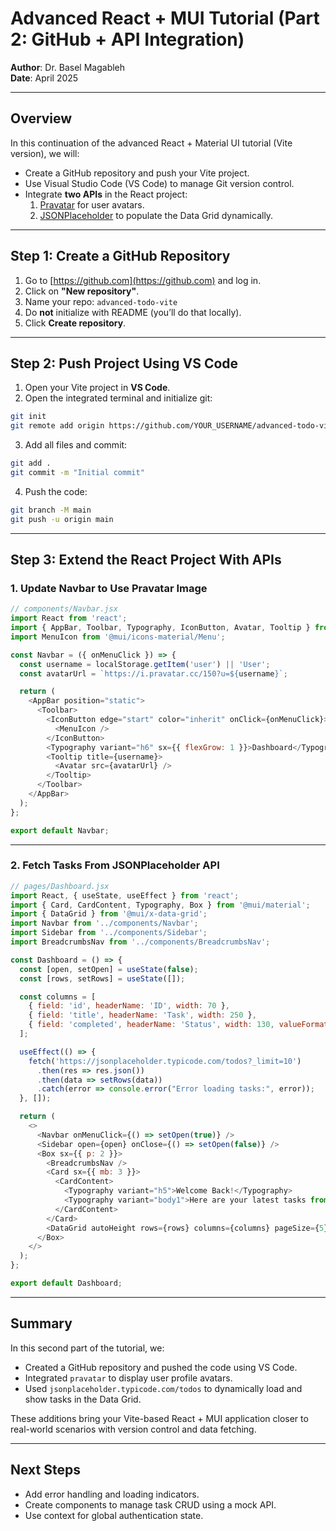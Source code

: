 
# Advanced React + MUI Tutorial (Part 2: GitHub + API Integration)

**Author**: Dr. Basel Magableh  
**Date**: April 2025

---

## Overview

In this continuation of the advanced React + Material UI tutorial (Vite version), we will:

- Create a GitHub repository and push your Vite project.
- Use Visual Studio Code (VS Code) to manage Git version control.
- Integrate **two APIs** in the React project:
  1. [Pravatar](https://pravatar.cc/) for user avatars.
  2. [JSONPlaceholder](https://jsonplaceholder.typicode.com/todos) to populate the Data Grid dynamically.

---

## Step 1: Create a GitHub Repository

1. Go to [https://github.com](https://github.com) and log in.
2. Click on **"New repository"**.
3. Name your repo: `advanced-todo-vite`
4. Do **not** initialize with README (you’ll do that locally).
5. Click **Create repository**.

---

## Step 2: Push Project Using VS Code

1. Open your Vite project in **VS Code**.
2. Open the integrated terminal and initialize git:

```bash
git init
git remote add origin https://github.com/YOUR_USERNAME/advanced-todo-vite.git
```

3. Add all files and commit:

```bash
git add .
git commit -m "Initial commit"
```

4. Push the code:

```bash
git branch -M main
git push -u origin main
```

---

## Step 3: Extend the React Project With APIs

### 1. Update Navbar to Use Pravatar Image

```javascript
// components/Navbar.jsx
import React from 'react';
import { AppBar, Toolbar, Typography, IconButton, Avatar, Tooltip } from '@mui/material';
import MenuIcon from '@mui/icons-material/Menu';

const Navbar = ({ onMenuClick }) => {
  const username = localStorage.getItem('user') || 'User';
  const avatarUrl = `https://i.pravatar.cc/150?u=${username}`;

  return (
    <AppBar position="static">
      <Toolbar>
        <IconButton edge="start" color="inherit" onClick={onMenuClick}>
          <MenuIcon />
        </IconButton>
        <Typography variant="h6" sx={{ flexGrow: 1 }}>Dashboard</Typography>
        <Tooltip title={username}>
          <Avatar src={avatarUrl} />
        </Tooltip>
      </Toolbar>
    </AppBar>
  );
};

export default Navbar;
```

---

### 2. Fetch Tasks From JSONPlaceholder API

```javascript
// pages/Dashboard.jsx
import React, { useState, useEffect } from 'react';
import { Card, CardContent, Typography, Box } from '@mui/material';
import { DataGrid } from '@mui/x-data-grid';
import Navbar from '../components/Navbar';
import Sidebar from '../components/Sidebar';
import BreadcrumbsNav from '../components/BreadcrumbsNav';

const Dashboard = () => {
  const [open, setOpen] = useState(false);
  const [rows, setRows] = useState([]);

  const columns = [
    { field: 'id', headerName: 'ID', width: 70 },
    { field: 'title', headerName: 'Task', width: 250 },
    { field: 'completed', headerName: 'Status', width: 130, valueFormatter: (params) => params.value ? 'Done' : 'Pending' },
  ];

  useEffect(() => {
    fetch('https://jsonplaceholder.typicode.com/todos?_limit=10')
      .then(res => res.json())
      .then(data => setRows(data))
      .catch(error => console.error("Error loading tasks:", error));
  }, []);

  return (
    <>
      <Navbar onMenuClick={() => setOpen(true)} />
      <Sidebar open={open} onClose={() => setOpen(false)} />
      <Box sx={{ p: 2 }}>
        <BreadcrumbsNav />
        <Card sx={{ mb: 3 }}>
          <CardContent>
            <Typography variant="h5">Welcome Back!</Typography>
            <Typography variant="body1">Here are your latest tasks from API:</Typography>
          </CardContent>
        </Card>
        <DataGrid autoHeight rows={rows} columns={columns} pageSize={5} />
      </Box>
    </>
  );
};

export default Dashboard;
```

---

## Summary

In this second part of the tutorial, we:

- Created a GitHub repository and pushed the code using VS Code.
- Integrated `pravatar` to display user profile avatars.
- Used `jsonplaceholder.typicode.com/todos` to dynamically load and show tasks in the Data Grid.

These additions bring your Vite-based React + MUI application closer to real-world scenarios with version control and data fetching.

---

## Next Steps

- Add error handling and loading indicators.
- Create components to manage task CRUD using a mock API.
- Use context for global authentication state.


